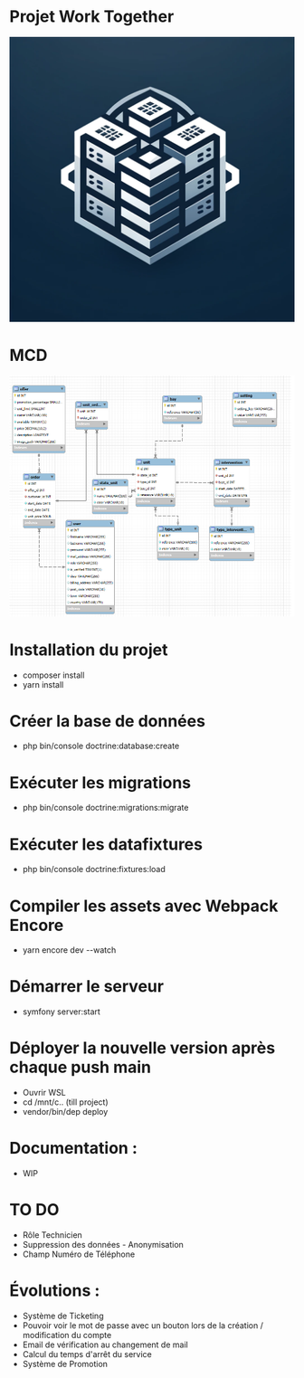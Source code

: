 # Projet Work Together

![Logo](assets/images/logo_WorkTogether.webp)

# MCD
![BDD](assets/images/BDD.png)


# Installation du projet
- composer install 
- yarn install

# Créer la base de données
- php bin/console doctrine:database:create

# Exécuter les migrations
- php bin/console doctrine:migrations:migrate

# Exécuter les datafixtures
- php bin/console doctrine:fixtures:load

# Compiler les assets avec Webpack Encore
- yarn encore dev --watch

# Démarrer le serveur 
- symfony server:start

# Déployer la nouvelle version après chaque push main
- Ouvrir WSL
- cd /mnt/c.. (till project)
- vendor/bin/dep deploy

# Documentation : 
- WIP

# TO DO
- Rôle Technicien
- Suppression des données - Anonymisation
- Champ Numéro de Téléphone

# Évolutions :

- Système de Ticketing
- Pouvoir voir le mot de passe avec un bouton lors de la création / modification du compte
- Email de vérification au changement de mail
- Calcul du temps d'arrêt du service
- Système de Promotion

